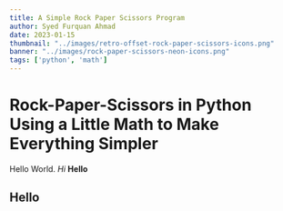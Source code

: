 ```yaml
---
title: A Simple Rock Paper Scissors Program
author: Syed Furquan Ahmad
date: 2023-01-15
thumbnail: "../images/retro-offset-rock-paper-scissors-icons.png"
banner: "../images/rock-paper-scissors-neon-icons.png"
tags: ['python', 'math']
---
```


# Rock-Paper-Scissors in Python Using a Little Math to Make Everything Simpler

Hello World. _Hi_ **Hello**

## Hello